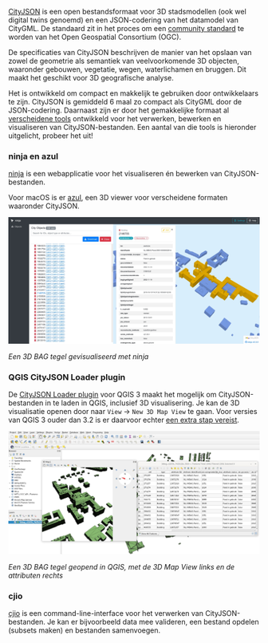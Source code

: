 <a href=https://www.cityjson.org/>CityJSON</a> is een open bestandsformaat voor 3D stadsmodellen (ook wel digital twins genoemd) en een JSON-codering van het datamodel van CityGML. De standaard zit in het proces om een <a href=https://www.ogc.org/standards/community>community standard</a> te worden van het Open Geospatial Consortium (OGC).

De specificaties van CityJSON beschrijven de manier van het opslaan van zowel de geometrie als semantiek van veelvoorkomende 3D objecten, waaronder gebouwen, vegetatie, wegen, waterlichamen en bruggen. Dit maakt het geschikt voor 3D geografische analyse.

Het is ontwikkeld om compact en makkelijk te gebruiken door ontwikkelaars te zijn. CityJSON is gemiddeld 6 maal zo compact als CityGML door de JSON-codering. Daarnaast zijn er door het gemakkelijke formaat al <a href=https://www.cityjson.org/software/>verscheidene tools</a> ontwikkeld voor het verwerken, bewerken en visualiseren van CityJSON-bestanden. Een aantal van die tools is hieronder uitgelicht, probeer het uit!

### ninja en azul

<a href=http://ninja.cityjson.org/>ninja</a> is een webapplicatie voor het visualiseren én bewerken van CityJSON-bestanden.

Voor macOS is er <a href=https://github.com/tudelft3d/azul>azul</a>, een 3D viewer voor verscheidene formaten waaronder CityJSON.

![Screenshot](../images/ninja.jpg)

*Een 3D BAG tegel gevisualiseerd met ninja*

### QGIS CityJSON Loader plugin

De <a href=https://github.com/cityjson/cityjson-qgis-plugin>CityJSON Loader plugin</a> voor QGIS 3 maakt het mogelijk om CityJSON-bestanden in te laden in QGIS, inclusief 3D visualisering. Je kan de 3D visualisatie openen door naar `View` -> `New 3D Map View` te gaan. Voor versies van QGIS 3 ouder dan 3.2 is er daarvoor echter <a href=https://github.com/cityjson/cityjson-qgis-plugin#3d-view-in-qgis-30>een extra stap vereist</a>.

![Screenshot](../images/qgis.jpg)

*Een 3D BAG tegel geopend in QGIS, met de 3D Map View links en de attributen rechts*

### cjio

<a href=https://github.com/cityjson/cjio>cjio</a> is een command-line-interface voor het verwerken van CityJSON-bestanden. Je kan er bijvoorbeeld data mee valideren, een bestand opdelen (subsets maken) en bestanden samenvoegen.